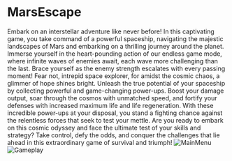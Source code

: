 # MarsEscape
Embark on an interstellar adventure like never before!
In this captivating game, you take command of a powerful spaceship, navigating the majestic landscapes of Mars and embarking on a thrilling journey around the planet. Immerse yourself in the heart-pounding action of our endless game mode, where infinite waves of enemies await, each wave more challenging than the last. Brace yourself as the enemy strength escalates with every passing moment!
Fear not, intrepid space explorer, for amidst the cosmic chaos, a glimmer of hope shines bright. Unleash the true potential of your spaceship by collecting powerful and game-changing power-ups. Boost your damage output, soar through the cosmos with unmatched speed, and fortify your defenses with increased maximum life and life regeneration. With these incredible power-ups at your disposal, you stand a fighting chance against the relentless forces that seek to test your mettle.
Are you ready to embark on this cosmic odyssey and face the ultimate test of your skills and strategy? Take control, defy the odds, and conquer the challenges that lie ahead in this extraordinary game of survival and triumph!
![MainMenu](https://github.com/BogdanCTU/MarsEscape/assets/71524443/274f1a1f-c931-4eb2-8186-eb952352ac18)
![Gameplay](https://github.com/BogdanCTU/MarsEscape/assets/71524443/bedf4ae0-4396-4e5d-85b0-d727c592724b)
